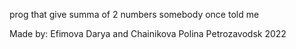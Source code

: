 prog that give summa of 2 numbers somebody once told me

Made by: Efimova Darya and Chainikova Polina
Petrozavodsk
2022
